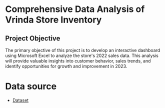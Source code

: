 # Comprehensive Data Analysis of Vrinda Store Inventory
## Project Objective
The primary objective of this project is to develop an interactive dashboard using Microsoft Excel to analyze the store's 2022 sales data. This analysis will provide valuable insights into customer behavior, sales trends, and identify opportunities for growth and improvement in 2023.
# Data source
- <a href="https://github.com/SunnyRao07/Data-Analysis-Dashboard-In-Excel/blob/main/Vrinda%20Store%20Data%20Set.xlsx">Dataset<a/>
